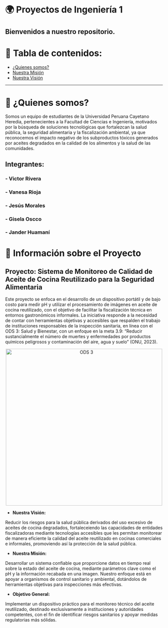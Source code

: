 # 🌍 Proyectos de Ingeniería 1
## Bienvenidos a nuestro repositorio.

# 📖 Tabla de contenidos:
- [¿Quienes somos?](#-¿quienes-somos?)  
- [Nuestra Misión](#-nuestra-misión)  
- [Nuestra Visión](#-nuestra-visión)  

---

# 🌟 ¿Quienes somos?

Somos un equipo de estudiantes de la Universidad Peruana Cayetano Heredia, pertenecientes a la Facultad de Ciencias e Ingeniería, motivados por la búsqueda de soluciones tecnológicas que fortalezcan la salud pública, la seguridad alimentaria y la fiscalización ambiental, ya que reconocemos el impacto negativo de los subproductos tóxicos generados por aceites degradados en la calidad de los alimentos y la salud de las comunidades. 

## Integrantes:
### - Victor Rivera
### - Vanesa Rioja
### - Jesús Morales
### - Gisela Oscco
### - Jander Huamaní

# 🧪 Información sobre el Proyecto
## **Proyecto:** Sistema de Monitoreo de Calidad de Aceite de Cocina Reutilizado para la Seguridad Alimentaria

Este proyecto se enfoca en el desarrollo de un dispositivo portátil y de bajo costo para medir pH y utilizar el procesamiento de imágenes en aceite de cocina reutilizado, con el objetivo de facilitar la fiscalización técnica en entornos gastronómicos informales. La iniciativa responde a la necesidad de contar con herramientas objetivas y accesibles que respalden el trabajo de instituciones responsables de la inspección sanitaria, en línea con el ODS 3: Salud y Bienestar, con un enfoque en la meta 3.9: “Reducir sustancialmente el número de muertes y enfermedades por productos químicos peligrosos y contaminación del aire, agua y suelo” (ONU, 2023).

<p align="center">
  <img src="https://github.com/jessusmorales/Fundamentos-De-Dise-o---EQ-3/blob/main/Im%C3%A1genes/ODS03.09_EQ03.png?raw=true" alt="ODS 3" width="500"/>
</p>

* **Nuestra Visión:**

Reducir los riesgos para la salud pública derivados del uso excesivo de aceites de cocina degradados, fortaleceiendo las capacidades de entidades fiscalizadoras mediante tecnologías accesibles que les permitan monitorear de manera eficiente la calidad del aceite reutilizado en cocinas comerciales e informales, promoviendo así la protección de la salud pública.

* **Nuestra Misión:**

Desarrollar un sistema confiable que proporcione datos en tiempo real sobre la estado del aceite de cocina, mediante parámetros clave como el pH y la información recabada en una imagen. Nuestro enfoque está en apoyar a organismos de control sanitario y ambiental, dotándolos de herramientas objetivas para inspecciones más efectivas.

* **Objetivo General:**

Implementar un dispositivo práctico para el monitoreo técnico del aceite reutilizado, destinado exclusivamente a instituciones y autoridades competentes, con el fin de identificar riesgos sanitarios y apoyar medidas regulatorias más sólidas.
